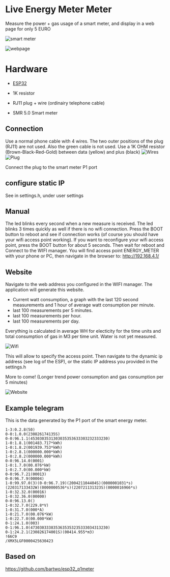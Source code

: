 # Live Energy Meter Meter

Measure the power + gas usage of a smart meter, and display in a web page for only 5 EURO

![smart meter](/readme_info/smart_meter.jpg)

![webpage](/readme_info/live_energy1.png)

# Hardware

- [ESP32](https://nl.aliexpress.com/item/1005001636295529.html?spm=a2g0o.order_list.order_list_main.35.71fb79d28DlknH&gatewayAdapt=glo2nld)

- 1K resistor

- RJ11 plug + wire (ordinairy telephone cable)

- SMR 5.0 Smart meter

## Connection

Use a normal phone cable with 4 wires. The two outer positions of the plug (RJ11) are not used. Also the green cable is not used.
Use a 1K OHM resistor (Brown-Black-Red-Gold) between data (yellow) and plus (black)
![Wires](/readme_info/connect_wires.jpg)
![Plug](/readme_info/plug_wires.jpg)

Connect the plug to the smart meter P1 port

## configure static IP

See in settings.h, under user settings

## Manual

The led blinks every second when a new measure is received.
The led blinks 3 times quickly as well if there is no wifi connection.
Press the BOOT button to reboot and see if connection works (of course you should have your wifi access point working).
If you want to reconfigure your wifi access point, press the BOOT button for about 5 seconds. Then wait for reboot and
Connect to the WIFI manager. You will find access point ENERGY_METER with your phone or PC, then navigate in the browser to: http://192.168.4.1/

## Website

Navigate to the web address you configured in the WIFI manager.
The application will generate this website.

- Current watt consumption, a graph with the last 120 second measurements and 1 hour of average watt consumption per minute.
- last 100 measurements per 5 minutes.
- last 100 measurements per hour.
- last 100 measurements per day.

Everything is calculated in average WH for electicity for the time units and total consumption of gas in M3 per time unit.
Water is not yet measured.

![Wifi](/readme_info/wifi_manager.png)

This will allow to specify the access point.
Then navigate to the dynamic ip address (see log of the ESP), or the static IP address you provided in the settings.h

More to come! (Longer trend power consumption and gas consumption per 5 minutes)

![Website](/readme_info/live_energy.png)

## Example telegram

This is the data generated by the P1 port of the smart energy meter.

```
1-3:0.2.8(50)
0-0:1.0.0(230826174135S)
0-0:96.1.1(4530303531303035353633303232333230)
1-0:1.8.1(001483.717*kWh)
1-0:1.8.2(001939.753*kWh)
1-0:2.8.1(000000.000*kWh)
1-0:2.8.2(000000.000*kWh)
0-0:96.14.0(0001)
1-0:1.7.0(00.076*kW)
1-0:2.7.0(00.000*kW)
0-0:96.7.21(00013)
0-0:96.7.9(00004)
1-0:99.97.0(3)(0-0:96.7.19)(200421104404S)(0000001031*s)(220317133432W)(0000000536*s)(220721131323S)(0000016966*s)
1-0:32.32.0(00016)
1-0:32.36.0(00000)
0-0:96.13.0()
1-0:32.7.0(229.8*V)
1-0:31.7.0(000*A)
1-0:21.7.0(00.076*kW)
1-0:22.7.0(00.000*kW)
0-1:24.1.0(003)
0-1:96.1.0(4730303338353635353235333034313230)
0-1:24.2.1(230826174001S)(00414.955*m3)
!66C9
/XMX5LGF0000425630423
```

## Based on

https://github.com/bartwo/esp32_p1meter
